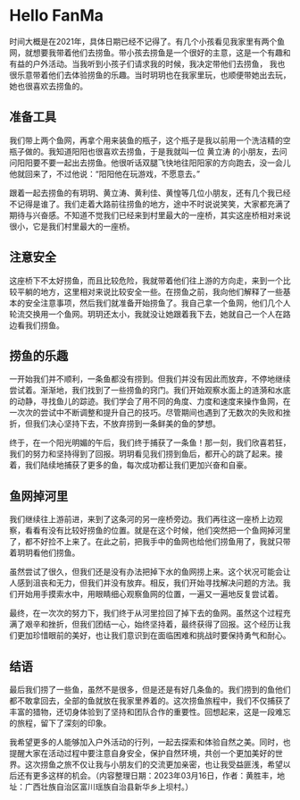 # Hello FanMa 

时间大概是在2021年，具体日期已经不记得了。有几个小孩看见我家里有两个鱼网，就想要我带着他们去捞鱼。带小孩去捞鱼是一个很好的主意，这是一个有趣和有益的户外活动。当我听到小孩子们请求我的时候，我决定带他们去捞鱼， 我也很乐意带着他们去体验捞鱼的乐趣。当时玥玥也在我家里玩，也顺便带她出去玩，她也很喜欢去捞鱼的。

## 准备工具

我们带上两个鱼网，再拿个用来装鱼的瓶子，这个瓶子是我以前用一个洗洁精的空瓶子做的。我知道阳阳也很喜欢去捞鱼，于是我就叫一位 黄立涛 的小朋友，去问问阳阳要不要一起出去捞鱼。他很听话双腿飞快地往阳阳家的方向跑去，没一会儿他就回来了，不过他说：“阳阳他在玩游戏，不愿意去。”

跟着一起去捞鱼的有玥玥、黄立涛、黄利佳、黄惶等几位小朋友，还有几个我已经不记得是谁了。我们走着大路前往捞鱼的地方，途中不时说说笑笑，大家都充满了期待与兴奋感。不知道不觉我们已经来到村里最大的一座桥，其实这座桥相对来说很小，它是我们村里最大的一座桥。

## 注意安全

这座桥下不太好捞鱼，而且比较危险，我就带着他们往上游的方向走，来到一个比较平躺的地方，这里相对来说比较安全一些。在捞鱼之前，我向他们解释了一些基本的安全注意事项，然后我们就准备开始捞鱼了。我自己拿一个鱼网，他们几个人轮流交换用一个鱼网。玥玥还太小，我就没让她跟着我下去，她就自己一个人在路边看我们捞鱼。

## 捞鱼的乐趣

一开始我们并不顺利，一条鱼都没有捞到。但我们并没有因此而放弃，不停地继续尝试着。渐渐地，我们找到了一些捞鱼的窍门。我们开始观察水面上的涟漪和水底的动静，寻找鱼儿的踪迹。我们学会了用不同的角度、力度和速度来操作鱼网，在一次次的尝试中不断调整和提升自己的技巧。尽管期间也遇到了无数次的失败和挫折，但我们决心坚持下去，不放弃捞到一条鲜美的鱼的梦想。

终于，在一个阳光明媚的午后，我们终于捕获了一条鱼！那一刻，我们欣喜若狂，我们的努力和坚持得到了回报。玥玥看见我们捞到鱼后，都开心的跳了起来。接着，我们陆续地捕获了更多的鱼，每次成功都让我们更加兴奋和自豪。

## 鱼网掉河里

我们继续往上游前进，来到了这条河的另一座桥旁边。我们再往这一座桥上边观察，看看有没有比较好捞鱼的位置。就是在这个时候，他们突然把一个鱼网掉河里了，都不好捡不上来了。在此之前，把我手中的鱼网也给他们捞鱼用了，我就只带着玥玥看他们捞鱼。

虽然尝试了很久，但我们还是没有办法把掉下水的鱼网捞上来。这个状况可能会让人感到沮丧和无力，但我们并没有放弃。相反，我们开始寻找解决问题的方法。我们开始用手摸索水中，用眼睛细心观察鱼网的位置，一遍又一遍地反复尝试着。

最终，在一次次的努力下，我们终于从河里捡回了掉下去的鱼网。虽然这个过程充满了艰辛和挫折，但我们团结一心，始终坚持着，最终获得了回报。这个经历让我们更加珍惜眼前的美好，也让我们意识到在面临困难和挑战时要保持勇气和耐心。

## 结语

最后我们捞了一些鱼，虽然不是很多，但是还是有好几条鱼的。我们捞到的鱼他们都不敢拿回去，全部的鱼就放在我家里养着的。这次捞鱼旅程中，我们不仅捕获了丰富的猎物，还切身体验到了坚持和团队合作的重要性。回想起来，这是一段难忘的旅程，留下了深刻的印象。

我希望更多的人能够加入户外活动的行列，一起去探索和体验自然之美。同时，也提醒大家在活动过程中要注意自身安全，保护自然环境，共创一个更加美好的世界。这次捞鱼之旅不仅让我与小朋友们的交流更加亲密，也让我受益匪浅，希望以后还有更多这样的机会。（内容整理日期：2023年03月16日，作者：黄胜丰，地址：广西壮族自治区富川瑶族自治县新华乡上坝村。）